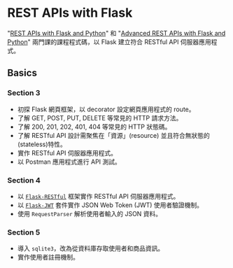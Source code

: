 # REST APIs with Flask
"[REST APIs with Flask and Python](https://www.udemy.com/course/rest-api-flask-and-python/)" 和 "[Advanced REST APIs with Flask and Python](https://www.udemy.com/course/advanced-rest-apis-flask-python)" 兩門課的課程程式碼，以 Flask 建立符合 RESTful API 伺服器應用程式。

## Basics
### Section 3
- 初探 Flask 網頁框架，以 decorator 設定網頁應用程式的 route。
- 了解 GET, POST, PUT, DELETE 等常見的 HTTP 請求方法。
- 了解 200, 201, 202, 401, 404 等常見的 HTTP 狀態碼。
- 了解 RESTful API 設計需聚焦在「資源」(resource) 並且符合無狀態的(stateless)特性。
- 實作 RESTful API 伺服器應用程式。
- 以 Postman 應用程式進行 API 測試。

### Section 4
- 以 [`Flask-RESTful`](https://pypi.org/project/Flask-RESTful/) 框架實作 RESTful API 伺服器應用程式。
- 以 [`Flask-JWT`](https://pypi.org/project/Flask-JWT/) 套件實作 JSON Web Token (JWT) 使用者驗證機制。
- 使用 `RequestParser` 解析使用者輸入的 JSON 資料。

### Section 5
- 導入 `sqlite3`，改為從資料庫存取使用者和商品資訊。
- 實作使用者註冊機制。
